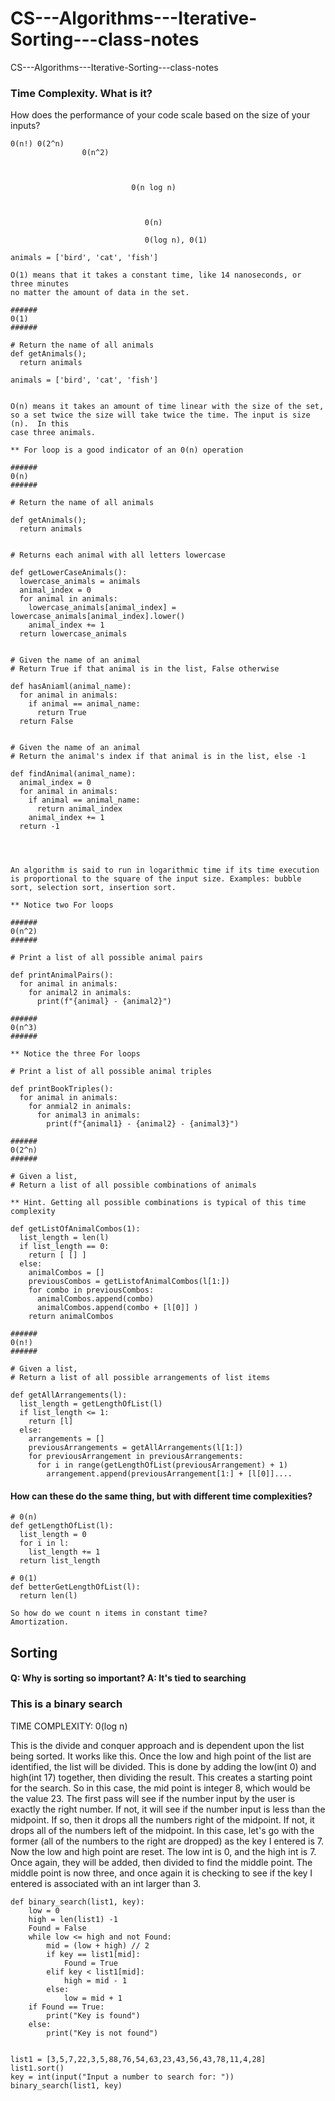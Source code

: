# CS---Algorithms---Iterative-Sorting---class-notes
CS---Algorithms---Iterative-Sorting---class-notes

### Time Complexity.  What is it?
How does the performance of your code scale based on the size of your inputs?

```
0(n!) 0(2^n)
                0(n^2)
                      
                           
                           
                           0(n log n)
                           
                            
                            
                              0(n)
                              
                              0(log n), 0(1)                 
```

```
animals = ['bird', 'cat', 'fish']

O(1) means that it takes a constant time, like 14 nanoseconds, or three minutes 
no matter the amount of data in the set. 

######
0(1)
######

# Return the name of all animals
def getAnimals();
  return animals

```

```
animals = ['bird', 'cat', 'fish']


O(n) means it takes an amount of time linear with the size of the set, 
so a set twice the size will take twice the time. The input is size (n).  In this
case three animals.

** For loop is a good indicator of an 0(n) operation

######
0(n)
######

# Return the name of all animals

def getAnimals();
  return animals
  
 
# Returns each animal with all letters lowercase

def getLowerCaseAnimals():
  lowercase_animals = animals
  animal_index = 0
  for animal in animals:
    lowercase_animals[animal_index] = lowercase_animals[animal_index].lower()
    animal_index += 1
  return lowercase_animals
  
  
# Given the name of an animal
# Return True if that animal is in the list, False otherwise

def hasAniaml(animal_name):
  for animal in animals:
    if animal == animal_name:
      return True
  return False
  
  
# Given the name of an animal
# Return the animal's index if that animal is in the list, else -1

def findAnimal(animal_name):
  animal_index = 0
  for animal in animals:
    if animal == animal_name:
      return animal_index
    animal_index += 1
  return -1

  

```
```

An algorithm is said to run in logarithmic time if its time execution is proportional to the square of the input size. Examples: bubble sort, selection sort, insertion sort.

** Notice two For loops

######
0(n^2)
######

# Print a list of all possible animal pairs

def printAnimalPairs():
  for animal in animals:
    for animal2 in animals:
      print(f"{animal} - {animal2}")

```
```
######
0(n^3)
######

** Notice the three For loops

# Print a list of all possible animal triples

def printBookTriples():
  for animal in animals:
    for anmial2 in animals:
      for animal3 in animals:
        print(f"{animal1} - {animal2} - {animal3}")

```
```
######
0(2^n)
######

# Given a list,
# Return a list of all possible combinations of animals

** Hint. Getting all possible combinations is typical of this time complexity

def getListOfAnimalCombos(1):
  list_length = len(l)
  if list_length == 0:
    return [ [] ]
  else:
    animalCombos = []
    previousCombos = getListofAnimalCombos(l[1:])
    for combo in previousCombos:
      animalCombos.append(combo)
      animalCombos.append(combo + [l[0]] )
    return animalCombos
```
```
######
0(n!)
######

# Given a list,
# Return a list of all possible arrangements of list items

def getAllArrangements(l):
  list_length = getLengthOfList(l)
  if list_length <= 1:
    return [l]
  else:
    arrangements = []
    previousArrangements = getAllArrangements(l[1:])
    for previousArrangement in previousArrangements:
      for i in range(getLengthOfList(previousArrangement) + 1)
        arrangement.append(previousArrangement[1:] + [l[0]]....

```
#### How can these do the same thing, but with different time complexities?
```
# 0(n)
def getLengthOfList(l):
  list_length = 0
  for i in l:
    list_length += 1
  return list_length
  
# 0(1)
def betterGetLengthOfList(l):
  return len(l)
  
So how do we count n items in constant time?
Amortization.

```

## Sorting

#### Q: Why is sorting so important?  A: It's tied to searching

### This is a binary search

TIME COMPLEXITY: 0(log n)


This is the divide and conquer approach and is dependent upon the list being sorted.  It works like this. Once the low and high point of the list are identified, the list will be divided.  This is done by adding the low(int 0) and high(int 17) together, then dividing the result.  This creates a starting point for the search.  So in this case, the mid point is integer 8, which would be the value 23.  The first pass will see if the number input by the user is exactly the right number.  If not, it will see if the number input is less than the midpoint.  If so, then it drops all the numbers right of the midpoint.  If not, it drops all of the numbers left of the midpoint.  In this case, let's go with the former (all of the numbers to the right are dropped) as the key I entered is 7.  Now the low and high point are reset. The low int is 0, and the high int is 7.  Once again, they will be added, then divided to find the middle point.  The middle point is now three, and once again it is checking to see if the key I entered is associated with an int larger than 3.
```
def binary_search(list1, key):
    low = 0
    high = len(list1) -1
    Found = False
    while low <= high and not Found:
        mid = (low + high) // 2
        if key == list1[mid]:
            Found = True
        elif key < list1[mid]:
            high = mid - 1
        else:
            low = mid + 1
    if Found == True:
        print("Key is found")
    else:
        print("Key is not found")
    
    
list1 = [3,5,7,22,3,5,88,76,54,63,23,43,56,43,78,11,4,28]
list1.sort()
key = int(input("Input a number to search for: "))
binary_search(list1, key)
```
